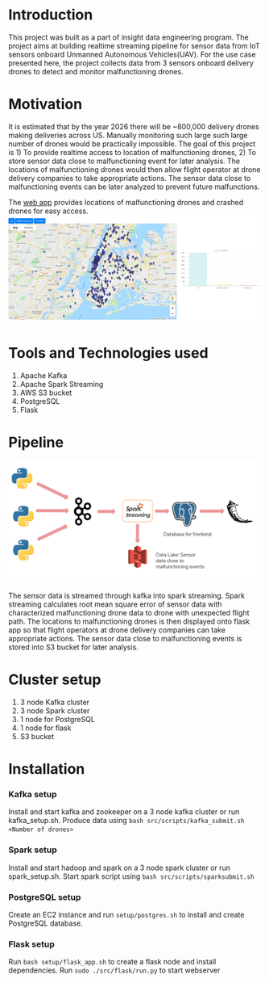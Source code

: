 # Introduction

This project was built as a part of insight data engineering program. The project aims at building realtime streaming pipeline for sensor data from IoT sensors onboard Unmanned Autonomous Vehicles(UAV). For the use case presented here, the project collects data from 3 sensors onboard delivery drones to detect and monitor malfunctioning drones.

# Motivation

It is estimated that by the year 2026 there will be ~800,000 delivery drones making deliveries across US. Manually monitoring such large such large number of drones would be practically impossible. The goal of this project is 1) To provide realtime access to location of malfunctioning drones, 2) To store sensor data close to malfunctioning event for later analysis. The locations of malfunctioning drones would then allow flight operator at drone delivery companies to take appropriate actions. The sensor data close to malfunctioning events can be later analyzed to prevent future malfunctions.

The [web app](http://dronedetect.live/) provides locations of malfunctioning drones and crashed drones for easy access.
![Screenshot of web app](Images/Frontend.png)

# Tools and Technologies used

1. Apache Kafka
1. Apache Spark Streaming
1. AWS S3 bucket
1. PostgreSQL
1. Flask

# Pipeline

![Pipeline](Images/Pipeline.png)

The sensor data is streamed through kafka into spark streaming. Spark streaming calculates root mean square error of sensor data with characterized malfunctioning drone data to drone with unexpected flight path. The locations to malfunctioning drones is then displayed onto flask app so that flight operators at drone delivery companies can take appropriate actions. The sensor data close to malfunctioning events is stored into S3 bucket for later analysis.

# Cluster setup

1) 3 node Kafka cluster
2) 3 node Spark cluster
3) 1 node for PostgreSQL
4) 1 node for flask
5) S3 bucket

# Installation

### Kafka setup

Install and start kafka and zookeeper on a 3 node kafka cluster or run kafka_setup.sh.
Produce data using `bash src/scripts/kafka_submit.sh <Number of drones>`

### Spark setup

Install and start hadoop and spark on a 3 node spark cluster or run spark_setup.sh.
Start spark script using `bash src/scripts/sparksubmit.sh`

### PostgreSQL setup

Create an EC2 instance and run `setup/postgres.sh` to install and create PostgreSQL database.

### Flask setup

Run `bash setup/flask_app.sh` to create a flask node and install dependencies.
Run `sudo ./src/flask/run.py` to start webserver
